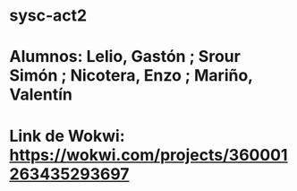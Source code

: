 # sysc-act2
# Alumnos: Lelio, Gastón ; Srour Simón ; Nicotera, Enzo ; Mariño, Valentín
# Link de Wokwi: https://wokwi.com/projects/360001263435293697

